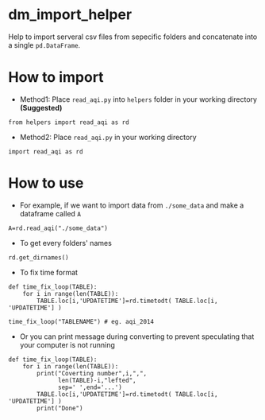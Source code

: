 # dm_import_helper
Help to import serveral csv files from sepecific folders and concatenate into a single `pd.DataFrame`.
# How to import
* Method1: Place `read_aqi.py` into `helpers` folder in your working directory **(Suggested)**
```python3
from helpers import read_aqi as rd
```
* Method2: Place `read_aqi.py` in your working directory
```python3
import read_aqi as rd
```
# How to use
* For example, if we want to import data from `./some_data` and make a dataframe called `A`
```python3
A=rd.read_aqi("./some_data")
```
* To get every folders' names
```python3
rd.get_dirnames()
```

* To fix time format
```python3
def time_fix_loop(TABLE):
    for i in range(len(TABLE)):
        TABLE.loc[i,'UPDATETIME']=rd.timetodt( TABLE.loc[i, 'UPDATETIME'] )

time_fix_loop("TABLENAME") # eg. aqi_2014
```

* Or you can print message during converting to prevent speculating that your computer is not running
```python3
def time_fix_loop(TABLE):
    for i in range(len(TABLE)):
        print("Coverting number",i,",",
              len(TABLE)-i,"lefted",
              sep=' ',end='...')
        TABLE.loc[i,'UPDATETIME']=rd.timetodt( TABLE.loc[i, 'UPDATETIME'] )
        print("Done")
```